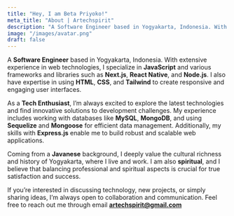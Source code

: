 ```yaml
---
title: "Hey, I am Beta Priyoko!"
meta_title: "About | Artechspirit"
description: "A Software Engineer based in Yogyakarta, Indonesia. With extensive experience in web technologies, I specialize in JavaScript and various frameworks and libraries such as Next.js, React Native, and Node.js. I also have expertise in using HTML, CSS, and Tailwind to create responsive and engaging user interfaces."
image: "/images/avatar.png"
draft: false
---
```


A **Software Engineer** based in Yogyakarta, Indonesia. With extensive experience in web technologies, I specialize in **JavaScript** and various frameworks and libraries such as **Next.js**, **React Native**, and **Node.js**. I also have expertise in using **HTML**, **CSS**, and **Tailwind** to create responsive and engaging user interfaces.

As a **Tech Enthusiast**, I’m always excited to explore the latest technologies and find innovative solutions to development challenges. My experience includes working with databases like **MySQL**, **MongoDB**, and using **Sequelize** and **Mongoose** for efficient data management. Additionally, my skills with **Express.js** enable me to build robust and scalable web applications.

Coming from a **Javanese** background, I deeply value the cultural richness and history of Yogyakarta, where I live and work. I am also **spiritual**, and I believe that balancing professional and spiritual aspects is crucial for true satisfaction and success.

If you’re interested in discussing technology, new projects, or simply sharing ideas, I’m always open to collaboration and communication. Feel free to reach out me through email **artechspirit@gmail.com**
